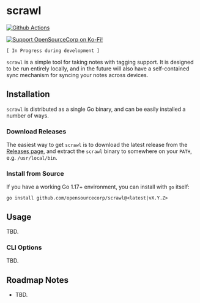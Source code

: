 # scrawl

<!-- badges: start -->
[![Github Actions](https://github.com/opensourcecorp/scrawl/actions/workflows/main.yaml/badge.svg)](https://github.com/opensourcecorp/scrawl/actions)

[![Support OpenSourceCorp on Ko-Fi!](https://img.shields.io/badge/Ko--fi-F16061?style=for-the-badge&logo=ko-fi&logoColor=white)](https://ko-fi.com/ryapric)
<!-- badges: end -->

`[ In Progress during development ]`

`scrawl` is a simple tool for taking notes with tagging support. It is designed
to be run entirely locally, and in the future will also have a self-contained
sync mechanism for syncing your notes across devices.

## Installation

`scrawl` is distributed as a single Go binary, and can be easily installed a
number of ways.

### Download Releases

The easiest way to get `scrawl` is to download the latest release from the
[Releases page](https://github.com/opensourcecorp/scrawl/releases), and
extract the `scrawl` binary to somewhere on your `PATH`, e.g.
`/usr/local/bin`.

### Install from Source

If you have a working Go 1.17+ environment, you can install with `go` itself:

    go install github.com/opensourcecorp/scrawl@<latest|vX.Y.Z>

## Usage

TBD.

### CLI Options

TBD.

## Roadmap Notes

* TBD.
